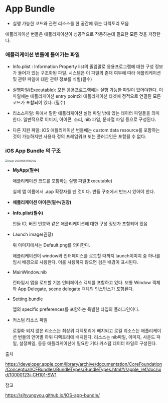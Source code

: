 # App Bundle

+ 실행 가능한 코드와 관련 리소스를 한 공간에 묶는 디렉토리 모음 

애플리케이션 번들은 애플리케이션이 성공적으로 작동하는데 필요한 모든 것을 저장한다. 

### 애플리케이션 번들에 들어가는 파일

+ Info.plist : Information Property list의 줄임말로 응용프로그램에 대한 구성 정보가 들어가 있는 구조화된 파일. 시스템은 이 파일의 존재 여부에 따라 애플리케이션 및 관련 파일에 대한 관련 정보를 식별(필수)

+ 실행파일(Executable): 모든 응용프로그램에는 실행 가능한 파일이 있어야한다. 이 파일에는 애플리케이션 entry point와 애플리케이션 타겟에 정적으로 연결된 모든 코드가 포함되어 있다. (필수)

+ 리소스파일: 위에서 말한 애플리케이션 실행 파일 밖에 있는 데이터 파일들을 의미한다. 일반적으로 이미지, 아이콘, 소리, nib 파일, 문자열 파일 등으로 구성된다.

+ 다른 지원 파일: iOS 애플리케이션 번들에는 custom data resource를 포함하는 것이 가능하지만 사용자 정의 프레임워크 또는 플러그인은 포함될 수 없다.

### iOS App Bundle 의 구조

<img src="/Users/shhong/Library/Application Support/typora-user-images/image-20210805211332122.png" alt="image-20210805211332122" style="zoom:50%;" />

+ **MyApp(필수)**
  
  애플리케이션 코드를 포함하는 실행 파일(Executable)
  
  실제 앱 이름에서 .app 확장자를 뗀 것이다. 번들 구조에서 반드시 있어야 한다. 
  
+ **애플리케이션 아이콘(필수/권장)**

+ **Info.plist(필수)**
  
  번들 ID, 버전 번호와 같은 애플리케이션에 대한 구성 정보가 포함되어 있음
  
+ Launch image(권장)
  
  위 이미지에서는 Default.png를 의미한다.
  
  애플리케이션이 window와 인터페이스를 로드할 때까지 launch이미지 중 하나를 임시 배경으로 사용한다. 이를 사용하지 않으면 검은 배경이 표시된다.
  
+ MainWindow.nib
  
  런타임시 앱을 로드할 기본 인터페이스 객체를 포함하고 있다. 보통 Window 객체와 App Delegate, scene delegate 객체의 인스턴스가 포함된다. 
  
+ Setting.bundle
  
  앱의 specific preferences를 포함하는 특별한 타입의 플러그인이다.
  
+ 커스텀 리소스 파일
  
  로컬화 되지 않은 리소스는 최상위 디렉토리에 배치되고 로컬 리소스는 애플리케이션 번들의 언어별 하위 디렉토리에 배치된다. 리소스는 nib파일, 이미지, 사운드 파일, 설정파일, 등등 애플리케이션에 필요한 기타 커스텀 데이터 파일로 구성된다. 



출처 

https://developer.apple.com/library/archive/documentation/CoreFoundation/Conceptual/CFBundles/BundleTypes/BundleTypes.html#//apple_ref/doc/uid/10000123i-CH101-SW1



참고

https://sihyungyou.github.io/iOS-app-bundle/

